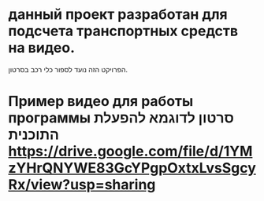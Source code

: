 # данный проект разработан для подсчета транспортных средств на видео.
הפרויקט הזה נועד לספור כלי רכב בסרטון.
# Пример видео для работы программы סרטון לדוגמא להפעלת התוכנית https://drive.google.com/file/d/1YMzYHrQNYWE83GcYPgpOxtxLvsSgcyRx/view?usp=sharing
